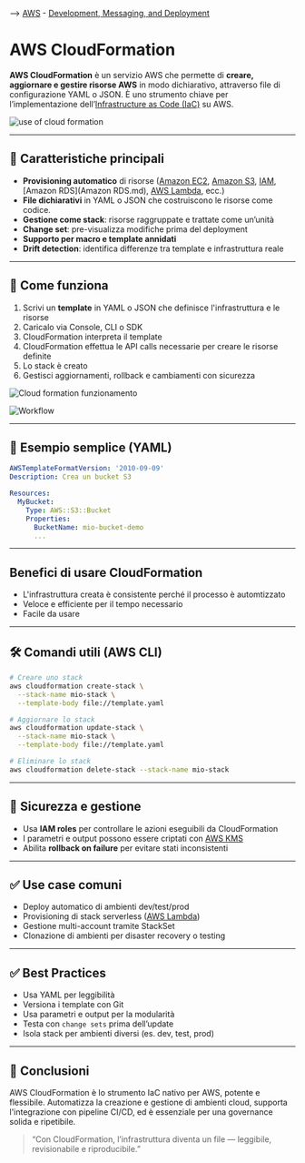 --> [AWS](00-Intro/AWS.md)  -  [Development, Messaging, and Deployment](05-Development-Messaging-Deploying/Development-Messaging-and-Deployment.md)
# AWS CloudFormation

**AWS CloudFormation** è un servizio AWS che permette di **creare, aggiornare e gestire risorse AWS** in modo dichiarativo, attraverso file di configurazione YAML o JSON. È uno strumento chiave per l’implementazione dell’[Infrastructure as Code (IaC)](05-Development-Messaging-Deploying/Infrastructure-as-Code.md) su AWS.

![use of cloud formation](cloudformation-cli.png)

---
## 🧩 Caratteristiche principali

- **Provisioning automatico** di risorse ([Amazon EC2](01-Compute-options/Amazon-EC2.md), [Amazon S3](02-Storage-services/Amazon-S3.md), [IAM](09-Sicurezza-Compliance-Governance/Sicurezza/AWS-IAM.md), [Amazon RDS](Amazon RDS.md), [AWS Lambda](01-Compute-options/AWS-Lambda.md), ecc.)
- **File dichiarativi** in YAML o JSON che costruiscono le risorse come codice.
- **Gestione come stack**: risorse raggruppate e trattate come un’unità
- **Change set**: pre-visualizza modifiche prima del deployment
- **Supporto per macro e template annidati**
- **Drift detection**: identifica differenze tra template e infrastruttura reale

---

## 🚀 Come funziona

1. Scrivi un **template** in YAML o JSON che definisce l'infrastruttura e le risorse
2. Caricalo via Console, CLI o SDK
3. CloudFormation interpreta il template
4. CloudFormation effettua le API calls necessarie per creare le risorse definite
5. Lo stack è creato
6. Gestisci aggiornamenti, rollback e cambiamenti con sicurezza

![Cloud formation funzionamento](cloud-formation.png)

![Workflow](cloudformation-workflow.png)

---

## 🔧 Esempio semplice (YAML)

```yaml
AWSTemplateFormatVersion: '2010-09-09'
Description: Crea un bucket S3

Resources:
  MyBucket:
    Type: AWS::S3::Bucket
    Properties:
      BucketName: mio-bucket-demo
      ...
```

---

## Benefici di usare CloudFormation

- L'infrastruttura creata è consistente perché il processo è automtizzato
- Veloce e efficiente per il tempo necessario
- Facile da usare

---

## 🛠️ Comandi utili (AWS CLI)

```bash
# Creare uno stack
aws cloudformation create-stack \
  --stack-name mio-stack \
  --template-body file://template.yaml

# Aggiornare lo stack
aws cloudformation update-stack \
  --stack-name mio-stack \
  --template-body file://template.yaml

# Eliminare lo stack
aws cloudformation delete-stack --stack-name mio-stack
```

---

## 🔐 Sicurezza e gestione

- Usa **IAM roles** per controllare le azioni eseguibili da CloudFormation
- I parametri e output possono essere criptati con [AWS KMS](09-Sicurezza-Compliance-Governance/Sicurezza/AWS-KMS.md)
- Abilita **rollback on failure** per evitare stati inconsistenti

---

## ✅ Use case comuni

- Deploy automatico di ambienti dev/test/prod
- Provisioning di stack serverless ([AWS Lambda](01-Compute-options/AWS-Lambda.md))
- Gestione multi-account tramite StackSet
- Clonazione di ambienti per disaster recovery o testing

---

## ✅ Best Practices

- Usa YAML per leggibilità
- Versiona i template con Git
- Usa parametri e output per la modularità
- Testa con `change sets` prima dell’update
- Isola stack per ambienti diversi (es. dev, test, prod)

---

## 📌 Conclusioni

AWS CloudFormation è lo strumento IaC nativo per AWS, potente e flessibile. Automatizza la creazione e gestione di ambienti cloud, supporta l'integrazione con pipeline CI/CD, ed è essenziale per una governance solida e ripetibile.

> “Con CloudFormation, l’infrastruttura diventa un file — leggibile, revisionabile e riproducibile.”
